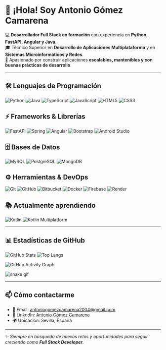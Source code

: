 # 👋 ¡Hola! Soy Antonio Gómez Camarena  

💻 **Desarrollador Full Stack en formación** con experiencia en **Python, FastAPI, Angular y Java**.  
🎓 Técnico Superior en **Desarrollo de Aplicaciones Multiplataforma** y en **Sistemas Microinformáticos y Redes**.  
🚀 Apasionado por construir aplicaciones **escalables, mantenibles y con buenas prácticas de desarrollo**.  

---

## 🛠 Lenguajes de Programación
![Python](https://img.shields.io/badge/Python-3776AB?style=for-the-badge&logo=python&logoColor=white)
![Java](https://img.shields.io/badge/Java-ED8B00?style=for-the-badge&logo=java&logoColor=white)
![TypeScript](https://img.shields.io/badge/TypeScript-007ACC?style=for-the-badge&logo=typescript&logoColor=white)
![JavaScript](https://img.shields.io/badge/JavaScript-F7DF1E?style=for-the-badge&logo=javascript&logoColor=black)
![HTML5](https://img.shields.io/badge/HTML5-E34F26?style=for-the-badge&logo=html5&logoColor=white)
![CSS3](https://img.shields.io/badge/CSS3-1572B6?style=for-the-badge&logo=css3&logoColor=white)

## ⚡ Frameworks & Librerías
![FastAPI](https://img.shields.io/badge/FastAPI-009688?style=for-the-badge&logo=fastapi&logoColor=white)
![Spring](https://img.shields.io/badge/Spring-6DB33F?style=for-the-badge&logo=spring&logoColor=white)
![Angular](https://img.shields.io/badge/Angular-DD0031?style=for-the-badge&logo=angular&logoColor=white)
![Bootstrap](https://img.shields.io/badge/Bootstrap-7952B3?style=for-the-badge&logo=bootstrap&logoColor=white)
![Android Studio](https://img.shields.io/badge/Android%20Studio-3DDC84?style=for-the-badge&logo=androidstudio&logoColor=white)

## 🗄 Bases de Datos
![MySQL](https://img.shields.io/badge/MySQL-4479A1?style=for-the-badge&logo=mysql&logoColor=white)
![PostgreSQL](https://img.shields.io/badge/PostgreSQL-316192?style=for-the-badge&logo=postgresql&logoColor=white)
![MongoDB](https://img.shields.io/badge/MongoDB-47A248?style=for-the-badge&logo=mongodb&logoColor=white)

## ⚙️ Herramientas & DevOps
![Git](https://img.shields.io/badge/Git-F05032?style=for-the-badge&logo=git&logoColor=white)
![GitHub](https://img.shields.io/badge/GitHub-181717?style=for-the-badge&logo=github&logoColor=white)
![Bitbucket](https://img.shields.io/badge/Bitbucket-0052CC?style=for-the-badge&logo=bitbucket&logoColor=white)
![Docker](https://img.shields.io/badge/Docker-2496ED?style=for-the-badge&logo=docker&logoColor=white)
![Firebase](https://img.shields.io/badge/Firebase-FFCA28?style=for-the-badge&logo=firebase&logoColor=black)
![Render](https://img.shields.io/badge/Render-000000?style=for-the-badge&logo=render&logoColor=white)

## 📚 Actualmente aprendiendo
![Kotlin](https://img.shields.io/badge/Kotlin-7F52FF?style=for-the-badge&logo=kotlin&logoColor=white)
![Kotlin Multiplatform](https://img.shields.io/badge/Kotlin%20Multiplatform-0095D5?style=for-the-badge&logo=kotlin&logoColor=white)

---

## 📊 Estadísticas de GitHub

![GitHub Stats](README/github-stats.png)
![Top Langs](README/top-langs.png)

<!-- Gráfica de commits estilo GitHub -->
![GitHub Activity Graph](https://github-readme-activity-graph.vercel.app/graph?username=camarena2704&theme=tokyo-night)

<!-- Snake de contribuciones -->
![snake gif](https://github.com/camarena2704/camarena2704/blob/output/github-contribution-grid-snake.svg)

---

## 📫 Cómo contactarme
- 📧 Email: [antoniogomezcamarena2004@gmail.com](mailto:antoniogomezcamarena2004@gmail.com)
- 💼 LinkedIn: [Antonio Gómez Camarena](https://www.linkedin.com/in/antonio-g%C3%B3mez-camarena-780563244/)
- 🌍 Ubicación: Sevilla, España

---
✨ _Siempre en búsqueda de nuevos retos y oportunidades para seguir creciendo como **Full Stack Developer**._

